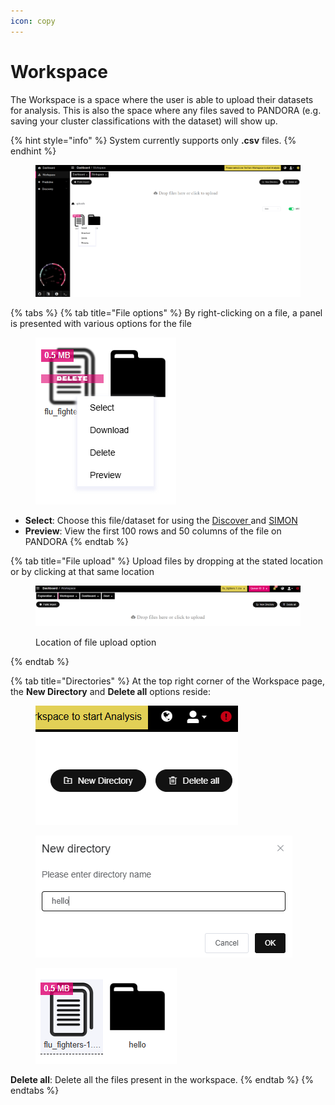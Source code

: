 ```yaml
---
icon: copy
---
```


# Workspace

The Workspace is a space where the user is able to upload their datasets for analysis. This is also the space where any files saved to PANDORA (e.g. saving your cluster classifications with the dataset) will show up.

{% hint style="info" %}
System currently supports only **.csv** files.
{% endhint %}

<figure><img src="../.gitbook/assets/workspace.png" alt=""><figcaption></figcaption></figure>

{% tabs %}
{% tab title="File options" %}
By right-clicking on a file, a panel is presented with various options for the file

<figure><img src="../.gitbook/assets/Workspace_file_options.png" alt=""><figcaption></figcaption></figure>

* **Select**: Choose this file/dataset for using the [Discover ](../data-analysis/discovery/)and [SIMON](../data-analysis/predictive/simon/)
* **Preview**: View the first 100 rows and 50 columns of the file on PANDORA
{% endtab %}

{% tab title="File upload" %}
Upload files by dropping at the stated location or by clicking at that same location&#x20;

<figure><img src="../.gitbook/assets/Workspace_File_upload.png" alt=""><figcaption><p>Location of file upload option</p></figcaption></figure>
{% endtab %}

{% tab title="Directories" %}
At the top right corner of the Workspace page, the **New Directory** and **Delete all** options reside:&#x20;

<div><figure><img src="../.gitbook/assets/Workspace_directory_delete_options.png" alt=""><figcaption></figcaption></figure> <figure><img src="../.gitbook/assets/Workspace_New_directory.png" alt=""><figcaption></figcaption></figure> <figure><img src="../.gitbook/assets/Workspace_Directory_folder.png" alt=""><figcaption></figcaption></figure></div>

**Delete all**: Delete all the files present in the workspace.&#x20;
{% endtab %}
{% endtabs %}
